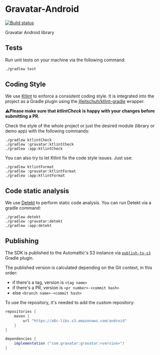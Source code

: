 # Gravatar-Android

[![Build status](https://badge.buildkite.com/8859512adb21ccf83f8f0aa03249356c6f972ff594bcae602d.svg?branch=trunk)](https://buildkite.com/automattic/gravatar-sdk-android)

Gravatar Android library

## Tests

Run unit tests on your machine via the following command:

```sh
./gradlew test
```

## Coding Style

We use [Ktlint](https://pinterest.github.io/ktlint) to enforce a consistent coding style. It
is integrated into the project as a Gradle plugin using
the [jlleitschuh/ktlint-gradle](https://github.com/jlleitschuh/ktlint-gradle) wrapper.

⚠️**Please make sure that _ktlintCheck_ is happy with your changes before submitting a PR.**

Check the style of the whole project or just the desired module (library or demo app) with the
following commands:

```
./gradlew ktlintCheck
./gradlew :gravatar:ktlintCheck
./gradlew :app:ktlintCheck
```

You can also try to let Ktlint fix the code style issues. Just use:

```
./gradlew ktlintFormat
./gradlew :gravatar:ktlintFormat
./gradlew :app:ktlintFormat
```

## Code static analysis

We use [Detekt](https://github.com/detekt/detekt) to perform static code analysis. You can run
Detekt via a gradle command:

```
./gradlew detekt
./gradlew :gravatar:detekt
./gradlew :app:detekt
```

## Publishing

The SDK is published to the Automattic's S3 instance via [`publish-to-s3`](https://github.com/Automattic/publish-to-s3-gradle-plugin) Gradle plugin.

The published version is calculated depending on the Git context, in this order:
- if there's a tag, version is `<tag name>`
- if there's a PR, version is `<pr number>-<commit hash>`
- else `<branch name>-<commit hash>`

To use the repository, it's needed to add the custom repository:

```groovy
repositories {
    maven {
        url "https://a8c-libs.s3.amazonaws.com/android"
    }
}

dependencies {
    implementation ("com.gravatar:gravatar:<version>")
}
```

